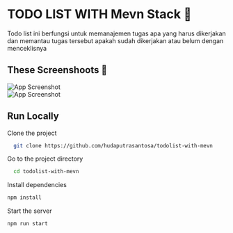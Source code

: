 
# TODO LIST WITH Mevn Stack 📝  
Todo list ini berfungsi untuk memanajemen tugas apa yang harus dikerjakan dan memantau tugas tersebut apakah sudah dikerjakan atau belum dengan menceklisnya 

## These Screenshoots 🚀  
![App Screenshot](https://github.com/hudaputrasantosa/todolist-with-mevn/tree/master/public/images/dashboard.png)  
![App Screenshot](https://github.com/hudaputrasantosa/todolist-with-mevn/tree/master/public/images/edit.png)  

## Run Locally  

Clone the project  

~~~bash  
  git clone https://github.com/hudaputrasantosa/todolist-with-mevn
~~~

Go to the project directory  

~~~bash  
  cd todolist-with-mevn
~~~

Install dependencies  

~~~bash  
npm install
~~~

Start the server  

~~~bash  
npm run start
~~~